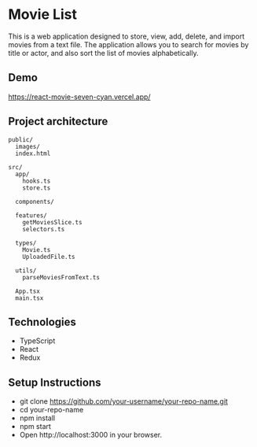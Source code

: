 # Movie List

This is a web application designed to store, view, add, delete, and import movies from a text file. The application allows you to search for movies by title or actor, and also sort the list of movies alphabetically.

## Demo

https://react-movie-seven-cyan.vercel.app/

## Project architecture

```plaintext
public/
  images/
  index.html

src/
  app/
    hooks.ts
    store.ts

  components/

  features/
    getMoviesSlice.ts
    selectors.ts

  types/
    Movie.ts
    UploadedFile.ts

  utils/
    parseMoviesFromText.ts

  App.tsx
  main.tsx
```

## Technologies

- TypeScript
- React
- Redux

## Setup Instructions

- git clone https://github.com/your-username/your-repo-name.git
- cd your-repo-name
- npm install
- npm start
- Open http://localhost:3000 in your browser.
